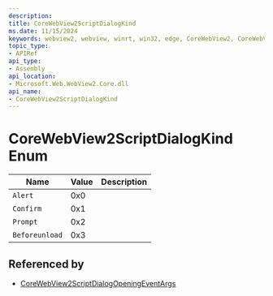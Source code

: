 ```yaml
---
description: 
title: CoreWebView2ScriptDialogKind
ms.date: 11/15/2024
keywords: webview2, webview, winrt, win32, edge, CoreWebView2, CoreWebView2Controller, browser control, edge html, CoreWebView2ScriptDialogKind
topic_type:
- APIRef
api_type:
- Assembly
api_location:
- Microsoft.Web.WebView2.Core.dll
api_name:
- CoreWebView2ScriptDialogKind
---
```


# CoreWebView2ScriptDialogKind Enum

| Name |  Value | Description |
|--|--|--|
|`Alert` | 0x0  |  |
|`Confirm` | 0x1  |  |
|`Prompt` | 0x2  |  |
|`Beforeunload` | 0x3  |  |


## Referenced by

- [CoreWebView2ScriptDialogOpeningEventArgs](corewebview2scriptdialogopeningeventargs.md)
